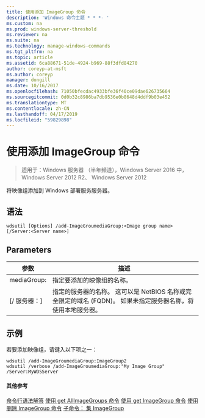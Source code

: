 ```yaml
---
title: 使用添加 ImageGroup 命令
description: 'Windows 命令主题 * * *- '
ms.custom: na
ms.prod: windows-server-threshold
ms.reviewer: na
ms.suite: na
ms.technology: manage-windows-commands
ms.tgt_pltfrm: na
ms.topic: article
ms.assetid: 6ca88671-51de-4924-b969-88f3dfd84270
author: coreyp-at-msft
ms.author: coreyp
manager: dongill
ms.date: 10/16/2017
ms.openlocfilehash: 71050bfecdac4933bfe36f40ce09dae626735664
ms.sourcegitcommit: 0d0b32c8986ba7db9536e0b8648d4ddf9b03e452
ms.translationtype: MT
ms.contentlocale: zh-CN
ms.lasthandoff: 04/17/2019
ms.locfileid: "59829898"
---
```

# <a name="using-the-add-imagegroup-command"></a>使用添加 ImageGroup 命令

>适用于：Windows 服务器 （半年频道），Windows Server 2016 中，Windows Server 2012 R2、 Windows Server 2012

将映像组添加到 Windows 部署服务服务器。
## <a name="syntax"></a>语法
```
wdsutil [Options] /add-ImageGroumediaGroup:<Image group name> [/Server:<Server name>]
```
## <a name="parameters"></a>Parameters
|参数|描述|
|-------|--------|
mediaGroup:<Image group name>|指定要添加的映像组的名称。|
|[/ 服务器：<Server name>]|指定的服务器的名称。 这可以是 NetBIOS 名称或完全限定的域名 (FQDN)。 如果未指定服务器名称，将使用本地服务器。|
## <a name="BKMK_examples"></a>示例
若要添加映像组，请键入以下项之一：
```
wdsutil /add-ImageGroumediaGroup:ImageGroup2
wdsutil /verbose /add-ImageGroumediaGroup:"My Image Group" /Server:MyWDSServer
```
#### <a name="additional-references"></a>其他参考
[命令行语法解答](command-line-syntax-key.md)
[使用 get AllImageGroups 命令](using-the-get-allimagegroups-command.md)
[使用 get ImageGroup 命令](using-the-get-imagegroup-command.md)
 [使用删除 ImageGroup 命令](using-the-remove-imagegroup-command.md)
[子命令： 集 ImageGroup](subcommand-set-imagegroup.md)
